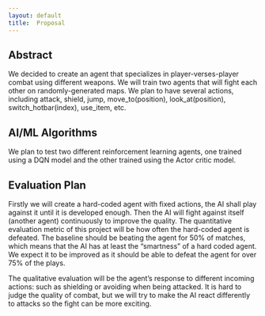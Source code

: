 ```yaml
---
layout: default
title:  Proposal
---
```


## Abstract
We decided to create an agent that specializes in player-verses-player combat using different weapons. We will train two agents that will fight each other on randomly-generated maps. We plan to have several actions, including attack, shield, jump, move_to(position), look_at(position), switch_hotbar(index), use_item, etc.


## AI/ML Algorithms
We plan to test two different reinforcement learning agents, one trained using a DQN model and the other trained using the Actor critic model.


## Evaluation Plan
Firstly we will create a hard-coded agent with fixed actions, the AI shall play against it until it is developed enough. Then the AI will fight against itself (another agent) continuously to improve the quality. The quantitative evaluation metric of this project will be how often the hard-coded agent is defeated. The baseline should be beating the agent for 50% of matches, which means that the AI has at least the “smartness” of a hard coded agent. We expect it to be improved as it should be able to defeat the agent for over 75% of the plays.

The qualitative evaluation will be the agent’s response to different incoming actions: such as shielding or avoiding when being attacked. It is hard to judge the quality of combat, but we will try to make the AI react differently to attacks so the fight can be more exciting.

